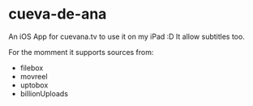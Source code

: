 cueva-de-ana
============

An iOS App for cuevana.tv to use it on my iPad :D  It allow subtitles too.

For the momment it supports sources from:
- filebox
- movreel
- uptobox
- billionUploads
